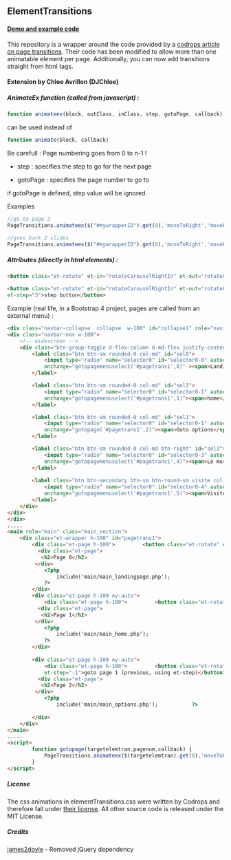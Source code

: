 ## ElementTransitions

#### [Demo and example code](http://dan-silver.github.io/ElementTransitions/)

This repository is a wrapper around the code provided by a [codrops article on page transitions](http://tympanus.net/codrops/2013/05/07/a-collection-of-page-transitions/).  Their code has been modified to allow more than one animatable element per page.  Additionally, you can now add transitions straight from html tags.

#### Extension by Chloe Avrillon (DJChloe)
##### AnimateEx function (called from javascript) :
```javascript
function animateex(block, outClass, inClass, step, gotoPage, callback)
```
can be used instead of 
```javascript
function animate(block, callback)
```

Be carefull : Page numbering goes from 0 to n-1 !

* step : specifies the step to go for the next page

* gotoPage : specifies the page number to go to

if gotoPage is defined, step value will be ignored.

Examples 
```javascript
//go to page 3
PageTransitions.animateex($("#mywrapperID").get(0),'moveToRight','moveFromLeft', 1, 3);

//goes back 2 slides
PageTransitions.animateex($("#mywrapperID").get(0),'moveToRight','moveFromLeft', -2);
```
##### Attributes (directly in html elements) :
```html
<button class="et-rotate" et-in="rotateCarouselRightIn" et-out="rotateCarouselRightOut" et-goto="2">goto button</button>

<button class="et-rotate" et-in="rotateCarouselRightIn" et-out="rotateCarouselRightOut"
et-step="3">step button</button>
```


Example (real life, in a Bootstrap 4  project, pages are called from an external menu) :
```html
<div class="navbar-collapse  collapse  w-100" id="collapse1" role="navigation" data-parent="#togglerhaut">
<div class="navbar-nav w-100">
	<!-- widescreen -->
	<div class="btn-group-toggle d-flex-column d-md-flex justify-content-between ml-2 w-100" data-toggle="buttons" id="menubuttons_top">
		<label class="btn btn-sm rounded-0 col-md" id="sel0">
			<input type="radio" name="selector0" id="selector0-0" autocomplete="off" value="2"
			onchange="gotopagemenuselect('#pagetrans1',0)" ><span>Landingpage</span>
		</label>

		<label class="btn btn-sm rounded-0 col-md" id="sel1">
			<input type="radio" name="selector0" id="selector0-1" autocomplete="off" value="3"
			onchange="gotopagemenuselect('#pagetrans1',1)"><span>home</span>
		</label>

		<label class="btn btn-sm rounded-0 col-md" id="sel1">
			<input type="radio" name="selector0" id="selector0-1" autocomplete="off" value="3"
			onchange="gotopage('#pagetrans1',2)"><span>Goto options</span>
		</label>

		<label class="btn btn-sm rounded-0 col-md btn-right" id="sel3">
			<input type="radio" name="selector0" id="selector0-3" autocomplete="off" value="4"
			onchange="gotopagemenuselect('#pagetrans1',4)"><span>Le mur d'or</span>
		</label>
		
		<label class="btn btn-secondary btn-sm btn-round-sm visite col-md" id="sel4">
			<input type="radio" name="selector0" id="selector0-4" autocomplete="off" value="5"
			onchange="gotopagemenuselect('#pagetrans1',5)"><span>Visite virtuelle</span>
		</label>
	</div>
</div>
</div>
.....
<main role="main" class="main_section">
	<div class="et-wrapper h-100" id="pagetrans1">
        <div class="et-page h-100">			<button class="et-rotate" et-in="rotateSlideIn" et-out="rotateSlideOut" et-goto="2">goto page 2</button>
          <div class="et-page">
           <h2>Page 0</h2>
         </div>
			<?php
				include('main/main_landingpage.php');
			?>		
		</div>		
		<div class="et-page h-100 oy-auto">
		    <div class="et-page h-100">			<button class="et-rotate" et-in="rotateSlideIn" et-out="rotateSlideOut">goto page 2 (default behavior)</button>
          <div class="et-page">
           <h2>Page 1</h2>
         </div>				
			<?php
				include('main/main_home.php');
			?>		
		</div>		
		
		<div class="et-page h-100 oy-auto">
		    <div class="et-page h-100">			<button class="et-rotate" et-in="rotateSlideIn" et-out="rotateSlideOut"
		    et-step="-1">goto page 1 (previous, using et-step)</button>
          <div class="et-page">
           <h2>Page 2</h2>
         </div>
			<?php
				include('main/main_options.php');			?>
				
		</div>
	</div>
</main>
.....
<script>
		function gotopage(targetelemtran,pagenum,callback) {
			PageTransitions.animateex($(targetelemtran).get(0),'moveToRight','moveFromLeft', 1, pagenum, callback);
		}
</script>
```


##### License
The css animations in elementTransitions.css were written by Codrops and therefore fall under [their license](http://tympanus.net/codrops/licensing/).  All other source code is released under the MIT License.


##### Credits

[james2doyle](https://github.com/james2doyle) - Removed jQuery dependency


